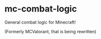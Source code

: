 # mc-combat-logic

General combat logic for Minecraft!

(Formerly MCValorant, that is being rewritten)
